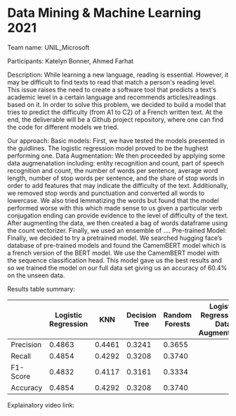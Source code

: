# Data Mining & Machine Learning 2021

Team name: UNIL_Microsoft

Participants: Katelyn Bonner, Ahmed Farhat

Description: 
While learning a new language, reading is essential. However, it may be difficult to find texts to read that match a person's reading level. 
This issue raises the need to create a software tool that predicts a text's academic level in a certain language and recommends articles/readings based on it. 
In order to solve this problem, we decided to build a model that tries to predict the difficulty (from A1 to C2) of a French written text.
At the end, the deliverable will be a Github project repository, where one can find the code for different models we tried.

Our approach:
Basic models:
First, we have tested the models presented in the guidlines. The logistic regression model proved to be the hughest performing one.
Data Augmentation:
We then proceeded by applying some data augmenatation including: entity recognition and count, part of speech recognition and count, the number of words per sentence, average word length, number of stop words per sentence, and the share of stop words in order to add features that may indicate the difficulty of the text. Additionally, we removed stop words and punctuation and converted all words to lowercase. We also tried lemmatizing the words but found that the model performed worse with this which made sense to us given a particular verb conjugation ending can provide evidence to the level of difficulty of the text. After augmenting the data, we then created a bag of words dataframe using the count vectorizer. Finally, we used an ensemble of  ....
Pre-trained Model:
Finally, we decided to try a pretrained model. We searched hugging face’s database of pre-trained models and found the CamemBERT model which is a french version of the BERT model. We use the CamemBERT model with the sequence classification head. This model gave us the best results and so we trained the model on our full data set giving us an accuracy of 60.4% on the unseen data.

Results table summary:

|           | Logistic Regression | KNN        | Decision Tree | Random Forests | Logistic Regression + Data Augmentation | CamemBert Model |
|-----------|---------------------|:----------:|---------------|----------------|-----------------------------------------|-----------------|
| Precision | 0.4863              | 0.4461     | 0.3241        | 0.3655         |                                         |                 |
| Recall    | 0.4854              | 0.4292     | 0.3208        | 0.3740         |                                         |                 |
| F1-Score  | 0.4832              | 0.4117     | 0.3161        | 0.3334         |                                         |                 |
| Accuracy  | 0.4854              | 0.4292     | 0.3208        | 0.3740         |                                         |                 |

Explainatory video link:
